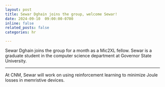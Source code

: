 ```yaml
---
layout: post
title: Sewar Dghain joins the group, welcome Sewar!
date: 2024-09-10  09:00:00-0700
inline: false
related_posts: false
categories: hr

---
```


Sewar Dghain joins the group for a month as a Mic2XL fellow. Sewar is a graduate student in the computer science department at Governor State University.

---

At CNM, Sewar will work on using reinforcement learning to minimize Joule losses in memristive devices. 
